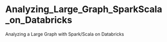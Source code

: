 # Analyzing_Large_Graph_SparkScala_on_Databricks
Analyzing a Large Graph with Spark/Scala on Databricks
